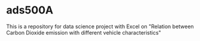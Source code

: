 # ads500A
This is a repository for data science project with Excel on "Relation between Carbon Dioxide emission with different vehicle characteristics" 
